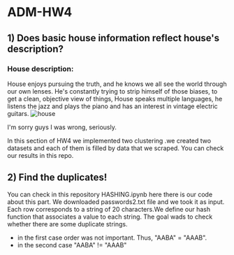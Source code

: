 # ADM-HW4

## 1) Does basic house information reflect house's description?

### House description: 
House enjoys pursuing the truth, and he knows we all see the world through our own lenses. He's constantly trying to strip himself of those biases, to get a clean, objective view of things, House speaks multiple languages, he listens the jazz and plays the piano and has an interest in vintage electric guitars.
![house](https://media0.giphy.com/media/O5MMKTXFyO98Y/200w.gif?cid=3640f6095c0d548b484877364df538a5)

I'm sorry guys I was wrong, seriously.

In this section of HW4 we implemented two clustering .we created two datasets and each of them is filled by data that we scraped.
You can check our results in this repo.

## 2) Find the duplicates!

You can check in this repository HASHING.ipynb here there is our code about this part.
We downloaded  passwords2.txt file and we took it  as input. Each row corresponds to a string of 20 characters.We define our hash function that associates a value to each string. The goal wads to check whether there are some duplicate strings.
- in the first case order was not important. Thus, "AABA" = "AAAB".
- in the second case "AABA" != "AAAB"


